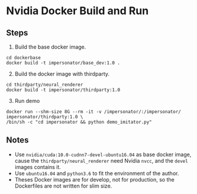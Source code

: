 # Nvidia Docker Build and Run
## Steps
1. Build the base docker image.
```
cd dockerbase
docker build -t impersonator/base_dev:1.0 .
```
2. Build the docker image with thirdparty.
```
cd thirdparty/neural_renderer
docker build -t impersonator/thirdparty:1.0
```
3. Run demo
```
docker run --shm-size 8G --rm -it -v /impersonator/:/impersonator/ impersonator/thirdparty:1.0 \
/bin/sh -c "cd impersonator && python demo_imitator.py"
```

## Notes
- Use `nvidia/cuda:10.0-cudnn7-devel-ubuntu16.04` as base docker image, cause the `thirdparty/neural_renderer` need Nvidia `nvcc`, and the `devel` images contains it.
- Use `ubuntu16.04` and `python3.6` to fit the environment of the author.
- Theses Docker images are for develop, not for production, so the Dockerfiles are not written for slim size.